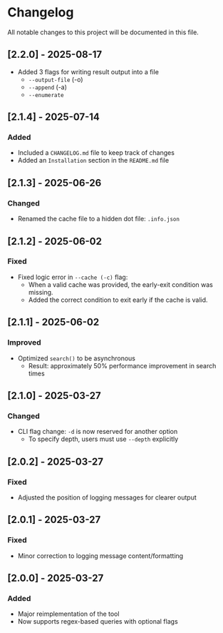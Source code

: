 # Changelog

All notable changes to this project will be documented in this file.

## [2.2.0] - 2025-08-17
- Added 3 flags for writing result output into a file
  - `--output-file` (-o)
  - `--append` (-a)
  - `--enumerate`

## [2.1.4] - 2025-07-14
### Added
- Included a `CHANGELOG.md` file to keep track of changes
- Added an `Installation` section in the `README.md` file

## [2.1.3] - 2025-06-26
### Changed
- Renamed the cache file to a hidden dot file: `.info.json`

## [2.1.2] - 2025-06-02
### Fixed
- Fixed logic error in `--cache (-c)` flag:
  - When a valid cache was provided, the early-exit condition was missing.
  - Added the correct condition to exit early if the cache is valid.

## [2.1.1] - 2025-06-02
### Improved
- Optimized `search()` to be asynchronous
  - Result: approximately 50% performance improvement in search times

## [2.1.0] - 2025-03-27
### Changed
- CLI flag change: `-d` is now reserved for another option
  - To specify depth, users must use `--depth` explicitly

## [2.0.2] - 2025-03-27
### Fixed
- Adjusted the position of logging messages for clearer output

## [2.0.1] - 2025-03-27
### Fixed
- Minor correction to logging message content/formatting

## [2.0.0] - 2025-03-27
### Added
- Major reimplementation of the tool
- Now supports regex-based queries with optional flags
